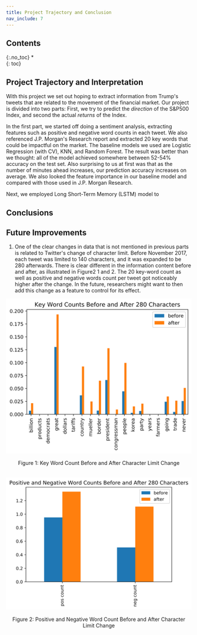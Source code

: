 ```yaml
---
title: Project Trajectory and Conclusion
nav_include: 7
---
```


## Contents
{:.no_toc}
*  
{: toc}

## Project Trajectory and Interpretation

With this project we set out hoping to extract information from Trump's tweets that are related to the movement of the financial market. Our project is divided into two parts: First, we try to predict the *direction* of the S&P500 Index, and second the actual *returns* of the Index.

In the first part, we started off doing a sentiment analysis, extracting features such as positive and negative word counts in each tweet. We also referenced J.P. Morgan's Research report and extracted 20 key words that could be impactful on the market. The baseline models we used are Logistic Regression (with CV), KNN, and Random Forest. The result was better than we thought: all of the model achieved somewhere between 52-54% accuracy on the test set. Also surprising to us at first was that as the number of minutes ahead increases, our prediction accuracy increases on average. We also looked the feature importance in our baseline model and compared with those used in J.P. Morgan Research.

Next, we employed Long Short-Term Memory (LSTM) model to 


## Conclusions


## Future Improvements

1. One of the clear changes in data that is not mentioned in previous parts is related to Twitter's change of character limit. Before November 2017, each tweet was limited to 140 characters, and it was expanded to be 280 afterwards. There is clear different in the information content before and after, as illustrated in Figure2 1 and 2. The 20 key-word count as well as positive and negative words count per tweet got noticeably higher after the change. In the future, researchers might want to then add this change as a feature to control for its effect.

<p align="center">
<img src="pic/conclusion/key_word.png" width="700"/> </p>
<center>Figure 1: Key Word Count Before and After Character Limit Change</center>
<br>

<p align="center">
<img src="pic/conclusion/pos_neg.png" width="700"/> </p>
<center>Figure 2: Positive and Negative Word Count Before and After Character Limit Change</center>
<br>